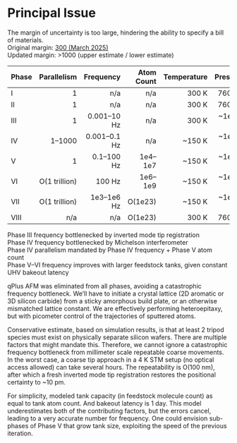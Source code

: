 # Principal Issue

The margin of uncertainty is too large, hindering the ability to specify a bill of materials.<br>
Original margin: [300 (March 2025)](https://gist.github.com/philipturner/8d1d6680932b01fae4700b6f20da5198#next-steps)<br>
Updated margin: >1000 (upper estimate / lower estimate)

| Phase | Parallelism   | Frequency          | Atom Count    | Temperature | Pressure    |
| :---- | ------------: | -----------------: | ------------: | ----------: | ----------: |
| I     | 1             | n/a                | n/a           | 300 K       | 760 torr    |
| II    | 1             | n/a                | n/a           | 300 K       | 760 torr    |
| III   | 1             | 0.001&ndash;10 Hz  | n/a           | 300 K       | ~1e-10 torr |
| IV    | 1&ndash;1000  | 0.001&ndash;0.1 Hz | n/a           | ~150 K      | ~1e-10 torr |
| V     | 1             | 0.1&ndash;100 Hz   | 1e4&ndash;1e7 | ~150 K      | ~1e-10 torr |
| VI    | O(1 trillion) | 100 Hz             | 1e6&ndash;1e9 | ~150 K      | ~1e-10 torr |
| VII   | O(1 trillion) | 1e3&ndash;1e6 Hz   | O(1e23)       | ~150 K      | ~1e-10 torr |
| VIII  | n/a           | n/a                | O(1e23)       | 300 K       | 760 torr    |

Phase III frequency bottlenecked by inverted mode tip registration<br>
Phase IV frequency bottlenecked by Michelson interferometer<br>
Phase IV parallelism mandated by Phase IV frequency + Phase V atom count<br>
Phase V&ndash;VI frequency improves with larger feedstock tanks, given constant UHV bakeout latency

qPlus AFM was eliminated from all phases, avoiding a catastrophic frequency bottleneck. We’ll have to initiate a crystal lattice (2D aromatic or 3D silicon carbide) from a sticky amorphous build plate, or an otherwise mismatched lattice constant. We are effectively performing heteroepitaxy, but with picometer control of the trajectories of sputtered atoms.

Conservative estimate, based on simulation results, is that at least 2 tripod species must exist on physically separate silicon wafers. There are multiple factors that might mandate this. Therefore, we cannot ignore a catastrophic frequency bottleneck from millimeter scale repeatable coarse movements. In the worst case, a coarse tip approach in a 4 K STM setup (no optical access allowed) can take several hours. The repeatability is O(100 nm), after which a fresh inverted mode tip registration restores the positional certainty to ~10 pm.

For simplicity, modeled tank capacity (in feedstock molecule count) as equal to tank atom count. And bakeout latency is 1 day. This model underestimates both of the contributing factors, but the errors cancel, leading to a very accurate number for frequency. One could envision sub-phases of Phase V that grow tank size, exploiting the speed of the previous iteration.
